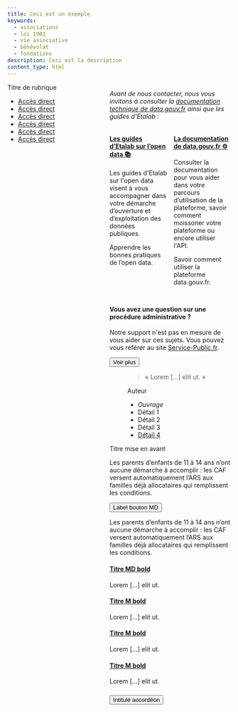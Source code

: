 ```yaml
---
title: Ceci est un exemple
keywords:
  - associations
  - loi 1901
  - vie associative
  - bénévolat
  - fondations
description: Ceci est la description
content_type: html
---
```

<div style="display:flex;">
    <nav class="fr-sidemenu fr-sidemenu--sticky-full-height" aria-label="Menu latéral" style="min-width:230px;">
        <div class="fr-sidemenu__inner">
            <button class="fr-sidemenu__btn" hidden aria-controls="fr-sidemenu-wrapper" aria-expanded="false">Dans cette rubrique</button>
            <div class="fr-collapse" id="fr-sidemenu-wrapper">
                <div class="fr-sidemenu__title">Titre de rubrique</div>
                <ul class="fr-sidemenu__list">
                    <li class="fr-sidemenu__item fr-sidemenu__item--active">
                        <a class="fr-sidemenu__link" href="#" target="_self" aria-current="page">Accès direct</a>
                    </li>
                    <li class="fr-sidemenu__item">
                        <a class="fr-sidemenu__link" href="#" target="_self">Accès direct</a>
                    </li>
                <li class="fr-sidemenu__item">
                        <a class="fr-sidemenu__link" href="#" target="_self">Accès direct</a>
                    </li>
                    <li class="fr-sidemenu__item">
                        <a class="fr-sidemenu__link" href="#" target="_self">Accès direct</a>
                    </li>
                    <li class="fr-sidemenu__item">
                        <a class="fr-sidemenu__link" href="#" target="_self">Accès direct</a>
                    </li>
                    <li class="fr-sidemenu__item">
                        <a class="fr-sidemenu__link" href="#" target="_self">Accès direct</a>
                    </li>
                </ul>
            </div>
        </div>
    </nav>
    <div>
        <p><i>Avant de nous contacter, nous vous invitons à consulter la <a href="doc.data.gouv.fr/">documentation technique de data.gouv.fr</a>
                ainsi que les guides d'Etalab : </i></p>
        <div style="display: flex; gap: 15px; margin-bottom: 30px;">
                <div class="fr-card fr-card--horizontal fr-enlarge-link" style="flex: 1;">
                    <div class="fr-card__body">
                    <h4 class="fr-card__title">
                        <a href="https://guides.etalab.gouv.fr/" class="fr-card__link">Les guides d’Etalab sur l’open data 📚</a>
                    </h4>
                    <p class="fr-card__desc">Les guides d'Etalab sur l'open data visent à vous accompagner dans votre démarche d’ouverture et d’exploitation des données publiques.</p>
                    <p class="fr-card__detail">Apprendre les bonnes pratiques de l’open data.</p>
                    </div>
                </div>
                <div class="fr-card fr-card--horizontal fr-enlarge-link" style="flex: 1;">
                    <div class="fr-card__body">
                    <h4 class="fr-card__title">
                        <a href="https://doc.data.gouv.fr/" class="fr-card__link">La documentation de data.gouv.fr ⚙️</a>
                    </h4>
                    <p class="fr-card__desc">Consulter la documentation pour vous aider dans votre parcours d’utilisation de la plateforme, savoir comment moissoner votre plateforme ou encore utiliser l'API.</p>
                    <p class="fr-card__detail">Savoir comment utiliser la plateforme data.gouv.fr.</p>
                    </div>
                </div>
            </div>
        <h4> Vous avez une question sur une procédure administrative ? </h4>
        <p>Notre support n'est pas en mesure de vous aider sur ces sujets.
        Vous pouvez vous référer au site <a href="https://doc.data.gouv.fr/" target="_blank"> Service-Public.fr</a>.</p>
        <button class="fr-btn">
            Voir plus
        </button>
        <figure class="fr-quote fr-quote--column fr-my-6w">
            <blockquote cite="[À MODIFIER | https://lien-vers-la-source.fr || supprimer l'attribut si pas d'url pour la source]">
                <p>« Lorem [...] elit ut. »</p>
            </blockquote>
            <figcaption>
                <p class="fr-quote__author">Auteur</p>
                <ul class="fr-quote__source">
                    <li>
                        <cite>Ouvrage</cite>
                    </li>
                    <li>Détail 1</li>
                    <li>Détail 2</li>
                    <li>Détail 3</li>
                    <li>
                    <a target="_blank" href="[À MODIFIER | Lien vers la sources ou des infos complémentaires]" rel="noopener" >Détail 4</a>
                    </li>
                </ul>
            </figcaption>
        </figure>
        <div class="fr-callout fr-fi-information-line fr-my-6w">
            <p class="fr-callout__title">Titre mise en avant</p>
            <p class="fr-callout__text">
                Les parents d’enfants de 11 à 14 ans n’ont aucune démarche à accomplir : les CAF versent automatiquement l’ARS aux familles déjà allocataires qui remplissent les conditions.
            </p>
            <button class="fr-btn">
                Label bouton MD
            </button>
        </div>
        <div class="fr-highlight  fr-my-6w">
            <p>Les parents d’enfants de 11 à 14 ans n’ont aucune démarche à accomplir : 
            les CAF versent automatiquement l’ARS aux familles déjà allocataires qui 
                remplissent les conditions.
            </p>
        </div>
        <div class="fr-grid-row fr-grid-row--gutters fr-my-6w">
            <div class="fr-col-6 fr-col-md-4 fr-col-lg-3">
                <div class="fr-tile fr-enlarge-link">
                    <div class="fr-tile__body">
                        <h4 class="fr-tile__title">
                            <a class="fr-tile__link" href>Titre MD bold</a>
                        </h4>
                        <p class="fr-tile__desc">Lorem [...] elit ut.</p>
                    </div>
                </div>
            </div>
            <div class="fr-col-6 fr-col-md-4 fr-col-lg-3">
                <div class="fr-tile fr-enlarge-link">
                    <div class="fr-tile__body">
                        <h4 class="fr-tile__title">
                            <a class="fr-tile__link" href>Titre M bold</a>
                        </h4>
                        <p class="fr-tile__desc">Lorem [...] elit ut.</p>
                    </div>
                </div>
            </div>
            <div class="fr-col-6 fr-col-md-4 fr-col-lg-3">
                <div class="fr-tile fr-enlarge-link">
                    <div class="fr-tile__body">
                        <h4 class="fr-tile__title">
                            <a class="fr-tile__link" href>Titre M bold</a>
                        </h4>
                        <p class="fr-tile__desc">Lorem [...] elit ut.</p>
                    </div>
                </div>
            </div>
            <div class="fr-col-6 fr-col-md-4 fr-col-lg-3">
                <div class="fr-tile fr-enlarge-link">
                    <div class="fr-tile__body">
                        <h4 class="fr-tile__title">
                            <a class="fr-tile__link" href>Titre M bold</a>
                        </h4>
                        <p class="fr-tile__desc">Lorem [...] elit ut.</p>
                    </div>
                </div>
            </div>
        </div>
        <section class="fr-accordion">
          <h3 class="fr-accordion__title">
              <button class="fr-accordion__btn" aria-expanded="false" aria-controls="accordion-106">Intitulé accordéon</button>
          </h3>
          <div class="fr-collapse" id="accordion-106">
              <!-- données de test -->
          </div>
      </section>
    </div>
</div>
